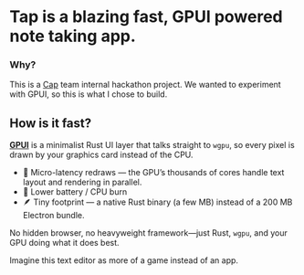 # Tap is a blazing fast, GPUI powered note taking app. 

### Why?
This is a [Cap](https://cap.so/) team internal hackathon project. We wanted to experiment with GPUI, so this is what I chose to build.

## How is it fast?

[**GPUI**](https://www.gpui.rs/) is a minimalist Rust UI layer that talks straight to `wgpu`, so every pixel is drawn by your graphics card instead of the CPU.

* 💨 Micro-latency redraws — the GPU’s thousands of cores handle text layout and rendering in parallel.  
* 🔋 Lower battery / CPU burn
* 🪶 Tiny footprint — a native Rust binary (a few MB) instead of a 200 MB Electron bundle.

No hidden browser, no heavyweight framework—just Rust, `wgpu`, and your GPU doing what it does best.

Imagine this text editor as more of a game instead of an app.
